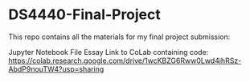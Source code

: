 # DS4440-Final-Project

This repo contains all the materials for my final project submission:

Jupyter Notebook File
Essay
Link to CoLab containing code: https://colab.research.google.com/drive/1wcKBZG6Rww0Lwd4jhRSz-AbdP9nouTW4?usp=sharing
